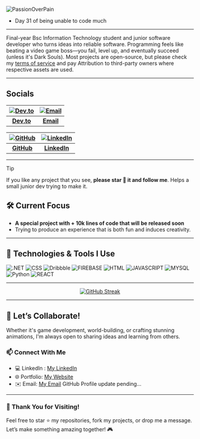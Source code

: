 
![PassionOverPain](https://github.com/user-attachments/assets/d8a13559-db47-40a3-9684-3b9dec5c6a3e)

- Day 31 of being unable to code much
---
Final-year Bsc Information Technology student and junior software developer who turns ideas into reliable software. Programming feels like beating a video game boss—you fail, level up, and eventually succeed (unless it's Dark Souls). Most projects are open-source, but please check my [terms of service](https://tinotenda-mhedziso.pages.dev/#tos) and pay Attribution to third-party owners where respective assets are used.

--- 
## Socials

| [![Dev.to](https://bentos.jkominovic.dev/api/v1/generic-card?icon=sidevdotto&size=square&rounded=24&subtitle=Dev.to)](https://dev.to/yourusername) | [![Email](https://bentos.jkominovic.dev/api/v1/generic-card?icon=sigmail&size=square&rounded=24&subtitle=tinomhedziso21@gmail.com)](mailto:tinomhedziso21@gmail.com) |
|:-------------------------------------------------------------------:|:-------------------------------------------------------------------:|
| **[Dev.to](https://dev.to/passionoverpain)** | **[Email](mailto:tinomhedziso21@gmail.com)** |

| [![GitHub](http://bentos.jkominovic.dev/api/v1/bento-cards?url=https://github.com/Passion-Over-Pain/Pass&subtitle=Passion-Over-Pain&size=square&rounded=24)](https://github.com/Passion-Over-Pain) | [![LinkedIn](http://bentos.jkominovic.dev/api/v1/bento-cards?url=https://za.linkedin.com/in/tinotenda-mhedziso/Pass&subtitle=Tinotenda_Mhedziso&size=square&rounded=24)](https://za.linkedin.com/in/tinotenda-mhedziso) |
|:-------------------------------------------------------------------:|:-------------------------------------------------------------------:|
| **[GitHub](https://github.com/Passion-Over-Pain)** | **[LinkedIn](https://za.linkedin.com/in/tinotenda-mhedziso)** |

---



>[!Tip]
> If you like any project that you see, **please star 🌟 it and follow me**. Helps a small junior dev trying to make it.

## 🛠️ **Current Focus**

                                                                                                          
- **A special project with + 10k lines of code that will be released soon**
- Trying to produce an experience that is both fun and induces creativity.
  

---

## 🔧 **Technologies & Tools I Use** 
![.NET](https://bentos.jkominovic.dev/api/v1/generic-card?icon=sidotnet&size=square&rounded=24&subtitle=.NET)
![CSS](https://bentos.jkominovic.dev/api/v1/generic-card?icon=sicss3&size=square&rounded=24&subtitle=CSS)
![Dribbble](https://bentos.jkominovic.dev/api/v1/generic-card?icon=sidribbble&size=square&rounded=24&subtitle=Dribble)
![FIREBASE](https://bentos.jkominovic.dev/api/v1/generic-card?icon=sifirebase&size=square&rounded=24&subtitle=Firebase)
![HTML](https://bentos.jkominovic.dev/api/v1/generic-card?icon=sihtml5&size=square&rounded=24&subtitle=HTML)
![JAVASCRIPT](https://bentos.jkominovic.dev/api/v1/generic-card?icon=sijavascript&size=square&rounded=24&subtitle=JavaScript)
![MYSQL](https://bentos.jkominovic.dev/api/v1/generic-card?icon=simysql&size=square&rounded=24&subtitle=MySql)
![Python](https://bentos.jkominovic.dev/api/v1/generic-card?icon=sipython&size=square&rounded=24&subtitle=Python)
![REACT](https://bentos.jkominovic.dev/api/v1/generic-card?icon=sireact&size=square&rounded=24&subtitle=React)

---

<div align=center>
  
  [![GitHub Streak](https://github-readme-streak-stats.herokuapp.com?user=Passion-Over-Pain&theme=hacker&date_format=j%20M%5B%20Y%5D&exclude_days=Tue&card_width=494)](https://git.io/streak-stats)
  
</div>

---

## 🎯 **Let’s Collaborate!**

Whether it's game development, world-building, or crafting stunning animations, I'm always open to sharing ideas and learning from others.  

### 📫 **Connect With Me**
- 💻 LinkedIn : [My LinkedIn](https://www.linkedin.com/in/tinotenda-mhedziso/)
- 🌐 Portfolio: [My Website](https://tinotenda-mhedziso.pages.dev)  
- ✉️ Email: [My Email](mailto:tinomhedziso22@gmail.com)
GitHub Profile update pending...
---

### 🌟 **Thank You for Visiting!**

Feel free to star ⭐ my repositories, fork my projects, or drop me a message. Let’s make something amazing together! 🎮


<!--
**Passion-Over-Pain/Passion-Over-Pain** is a ✨ _special_ ✨ repository because its `README.md` (this file) appears on your GitHub profile.

Here are some ideas to get you started:

- 🔭 I’m currently working on ...
- 🌱 I’m currently learning ...
- 👯 I’m looking to collaborate on ...
- 🤔 I’m looking for help with ...
- 💬 Ask me about ...
- 📫 How to reach me: ...
- 😄 Pronouns: ...
- ⚡ Fun fact: ...
-->
